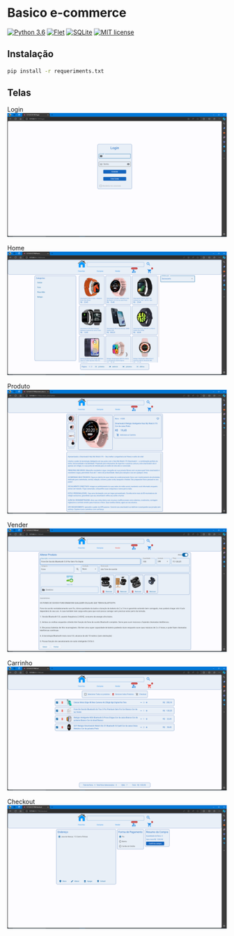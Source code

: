 
# Basico e-commerce

[![Python 3.6](https://img.shields.io/badge/Python-3.12-green.svg)](https://www.python.org)
[![Flet](https://img.shields.io/badge/Flet-0.19.0-green)](https://flet.dev/)
[![SQLite](https://img.shields.io/badge/SQLite-3-green)](https://www.sqlite.org/index.html)
[![MIT license](https://img.shields.io/badge/License-MIT-blue)](http://opensource.org/licenses/MIT)

## Instalação

```sh
pip install -r requeriments.txt
```

## Telas

 Login
![Login](screen/login.png)
 
Home
![Home](screen/home.png)

Produto
![Produto](screen/produto.png)

Vender
![Vender](screen/vender.png)

Carrinho
![Carrinho](screen/carrinho.png)

Checkout
![Checkout](screen/checkout.png)

